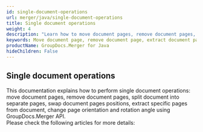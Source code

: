 ```yaml
---
id: single-document-operations
url: merger/java/single-document-operations
title: Single document operations
weight: 4
description: "Learn how to move document pages, remove document pages, split document into separate pages, swap document pages positions, extract specific pages from document, change page orientation and rotate page using GroupDocs.Merger for Java."
keywords: Move document page, remove document page, extract document page, swap document pages, change page orientation, rotate pages
productName: GroupDocs.Merger for Java
hideChildren: False
---
```

## Single document operations

This documentation explains how to perform single document operations: move document pages, remove document pages, split document into separate pages, swap document pages positions, extract specific pages from document, change page orientation and rotation angle using GroupDocs.Merger API.   
Please check the following articles for more details:
